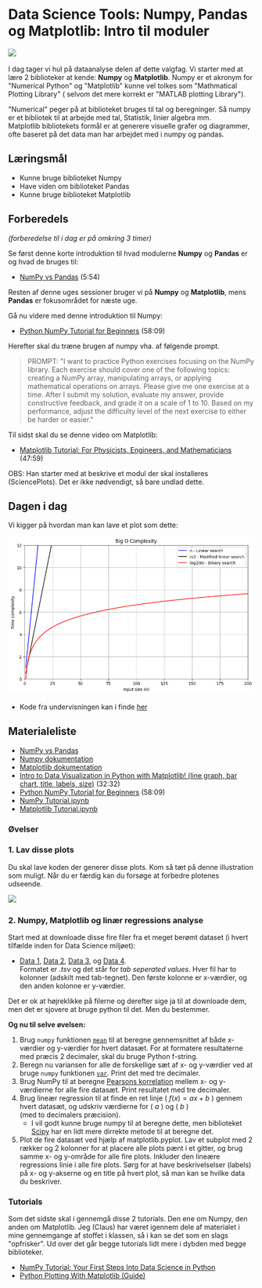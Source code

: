 # Data Science Tools: Numpy, Pandas og Matplotlib: Intro til moduler
![](../assests/vector_matrix_tensor.png)

I dag tager vi hul på dataanalyse delen af dette valgfag. Vi starter med at lære 2 biblioteker at kende: **Numpy** og **Matplotlib**. Numpy er et akronym for "Numerical Python" og "Matplotlib" kunne vel tolkes som "Mathmatical Plotting Library" ( selvom det mere korrekt er "MATLAB plotting Library").

"Numerical" peger på at biblioteket bruges til tal og beregninger. Så numpy er et bibliotek til at arbejde med tal, Statistik, linier algebra mm.    
Matplotlib bibliotekets formål er at generere visuelle grafer og diagrammer, ofte baseret på det data man har arbejdet med i numpy og pandas.

## Læringsmål
* Kunne bruge biblioteket Numpy
* Have viden om biblioteket Pandas
* Kunne bruge biblioteket Matplotlib

## Forberedels
_(forberedelse til i dag er på omkring 3 timer)_    

Se først denne korte introduktion til hvad modulerne **Numpy** og **Pandas** er og hvad de bruges til:

* [NumPy vs Pandas](https://www.youtube.com/watch?v=KHoEbRH46Zk) (5:54)

Resten af denne uges sessioner bruger vi på **Numpy** og **Matplotlib**, mens **Pandas** er fokusområdet for næste uge. 

Gå nu videre med denne introduktion til Numpy:
* [Python NumPy Tutorial for Beginners](https://www.youtube.com/watch?v=QUT1VHiLmmI) (58:09)

Herefter skal du træne brugen af numpy vha. af følgende prompt.

> PROMPT: "I want to practice Python exercises focusing on the NumPy library. Each exercise should cover one of the following topics: creating a NumPy array, manipulating arrays, or applying mathematical operations on arrays.
> Please give me one exercise at a time. After I submit my solution, evaluate my answer, provide constructive feedback, and grade it on a scale of 1 to 10. Based on my performance, adjust the difficulty level of the next exercise to either be harder or easier."

Til sidst skal du se denne video om Matplotlib:

* [Matplotlib Tutorial: For Physicists, Engineers, and Mathematicians](https://www.youtube.com/watch?v=cTJBJH8hacc&list=PLkdGijFCNuVnGxo-1fSNcdHh5gZc17oRM) (47:59)

OBS: Han starter  med at beskrive et modul der skal installeres (SciencePlots). Det er ikke nødvendigt, så bare undlad dette. 


<!--
* [Intro to Data Visualization in Python with Matplotlib! (line graph, bar chart, title, labels, size)](https://www.youtube.com/watch?v=DAQNHzOcO5A) (32:32)
-->


## Dagen i dag

Vi kigger på hvordan man kan lave et plot som dette:

![](../assets/big-O.png)

* Kode fra undervisningen kan i finde [her](../materialer/ses10/)

## Materialeliste
* [NumPy vs Pandas](https://www.youtube.com/watch?v=KHoEbRH46Zk)
* [Numpy dokumentation](https://numpy.org/doc/stable/user/absolute_beginners.html)
* [Matplotlib dokumentation](https://matplotlib.org/stable/)
* [Intro to Data Visualization in Python with Matplotlib! (line graph, bar chart, title, labels, size)](https://www.youtube.com/watch?v=DAQNHzOcO5A) (32:32)
* [Python NumPy Tutorial for Beginners](https://www.youtube.com/watch?v=QUT1VHiLmmI) (58:09)
* [NumPy Tutorial.ipynb](https://github.com/KeithGalli/NumPy/blob/master/NumPy%20Tutorial.ipynb)
* [Matplotlib Tutorial.ipynb](https://github.com/KeithGalli/matplotlib_tutorial/blob/master/Matplotlib%20Tutorial.ipynb)

<!-- 
* [NumPy Tutorial: Your First Steps Into Data Science in Python](https://realpython.com/numpy-tutorial/#hello-numpy-curving-test-grades-tutorial)
-->

### Øvelser

### 1. Lav disse plots
Du skal lave koden der generer disse plots. Kom så tæt på denne illustration som muligt. Når du er færdig kan du forsøge at forbedre plotenes udseende. 

![](../assets/plot_opgave.png)



### 2. Numpy, Matplotlib og linær regressions analyse
Start med at downloade disse fire filer fra et meget berømt dataset (i hvert tilfælde inden for Data Science miljøet):
* [Data 1](../assets/data1.tsv), [Data 2](../assets/data2.tsv), [Data 3](../assets/data3.tsv), og [Data 4](../assets/data4.tsv).    
Formatet er _.tsv_ og det står for _tab seperated values_. Hver fil har to kolonner (adskilt med tab-tegnet). Den første kolonne er x-værdier, og den anden kolonne er y-værdier.    

Det er ok at højreklikke på filerne og derefter sige ja til at downloade dem, men det er sjovere at bruge python til det. Men du bestemmer.     

**Og nu til selve øvelsen:**    

1. Brug `numpy` funktionen [`mean`](https://numpy.org/doc/stable/reference/generated/numpy.mean.html) til at beregne gennemsnittet af både x-værdier og y-værdier for hvert datasæt. For at formatere resultaterne med præcis 2 decimaler, skal du bruge Python f-string.
2. Beregn nu variansen for alle de forskellige sæt af x- og y-værdier ved at bruge `numpy` funktionen [`var`](https://numpy.org/doc/stable/reference/generated/numpy.var.html). Print det med tre decimaler.
3. Brug NumPy til at beregne [Pearsons korrelation](https://numpy.org/doc/stable/reference/generated/numpy.corrcoef.html) mellem x- og y-værdierne for alle fire datasæt. Print resultatet med tre decimaler.
4. Brug lineær regression til at finde en ret linje \( $f(x) = ax + b$ \) gennem hvert datasæt, og udskriv værdierne for \( $a$ \) og \( $b$ \)  
(med to decimalers præcision).
    * I vil godt kunne bruge numpy til at beregne dette, men biblioteket [Scipy](https://docs.scipy.org/doc/scipy-1.15.0/reference/generated/scipy.stats.linregress.html) har en lidt mere dirrekte metode til at beregne det. 
5. Plot de fire datasæt ved hjælp af matplotlib.pyplot. Lav et subplot med 2 rækker og 2 kolonner for at placere alle plots pænt i et gitter, og brug samme x- og y-område for alle fire plots. Inkluder den lineære regressions linie i alle fire plots. Sørg for at have beskrivelselser (labels) på x- og y-akserne og en title på hvert plot, så man kan se hvilke data du beskriver.


### Tutorials
Som det sidste skal i gennemgå disse 2 tutorials. Den ene om Numpy, den anden om Matplotlib. Jeg (Claus) har været igennem dele af materialet i mine gennemgange af stoffet i klassen, så i kan se det som en slags "opfrisker". Ud over det går begge tutorials lidt mere i dybden med begge biblioteker. 

* [NumPy Tutorial: Your First Steps Into Data Science in Python](https://realpython.com/numpy-tutorial/)
* [Python Plotting With Matplotlib (Guide)](https://realpython.com/python-matplotlib-guide/)
